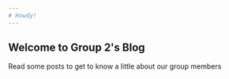 ```yaml
---
# Howdy!
---
```

## Welcome to Group 2's Blog

Read some posts to get to know a little about our group members
